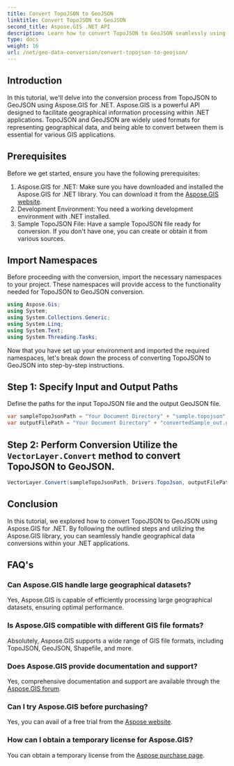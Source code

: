 ```yaml
---
title: Convert TopoJSON to GeoJSON
linktitle: Convert TopoJSON to GeoJSON
second_title: Aspose.GIS .NET API
description: Learn how to convert TopoJSON to GeoJSON seamlessly using Aspose.GIS for .NET. Follow our step-by-step tutorial for efficient geographical data handling.
type: docs
weight: 16
url: /net/geo-data-conversion/convert-topojson-to-geojson/
---
```

## Introduction
In this tutorial, we'll delve into the conversion process from TopoJSON to GeoJSON using Aspose.GIS for .NET. Aspose.GIS is a powerful API designed to facilitate geographical information processing within .NET applications. TopoJSON and GeoJSON are widely used formats for representing geographical data, and being able to convert between them is essential for various GIS applications.
## Prerequisites
Before we get started, ensure you have the following prerequisites:
1. Aspose.GIS for .NET: Make sure you have downloaded and installed the Aspose.GIS for .NET library. You can download it from the [Aspose.GIS website](https://releases.aspose.com/gis/net/).
2. Development Environment: You need a working development environment with .NET installed.
3. Sample TopoJSON File: Have a sample TopoJSON file ready for conversion. If you don't have one, you can create or obtain it from various sources.

## Import Namespaces
Before proceeding with the conversion, import the necessary namespaces to your project. These namespaces will provide access to the functionality needed for TopoJSON to GeoJSON conversion.

   ```csharp
using Aspose.Gis;
using System;
using System.Collections.Generic;
using System.Linq;
using System.Text;
using System.Threading.Tasks;
```

Now that you have set up your environment and imported the required namespaces, let's break down the process of converting TopoJSON to GeoJSON into step-by-step instructions.
## Step 1: Specify Input and Output Paths

Define the paths for the input TopoJSON file and the output GeoJSON file.
```csharp
var sampleTopoJsonPath = "Your Document Directory" + "sample.topojson";
var outputFilePath = "Your Document Directory" + "convertedSample_out.geojson";
```
## Step 2: Perform Conversion Utilize the `VectorLayer.Convert` method to convert TopoJSON to GeoJSON.
```csharp
VectorLayer.Convert(sampleTopoJsonPath, Drivers.TopoJson, outputFilePath, Drivers.GeoJson);
```

## Conclusion
In this tutorial, we explored how to convert TopoJSON to GeoJSON using Aspose.GIS for .NET. By following the outlined steps and utilizing the Aspose.GIS library, you can seamlessly handle geographical data conversions within your .NET applications.
## FAQ's
### Can Aspose.GIS handle large geographical datasets?
Yes, Aspose.GIS is capable of efficiently processing large geographical datasets, ensuring optimal performance.
### Is Aspose.GIS compatible with different GIS file formats?
Absolutely, Aspose.GIS supports a wide range of GIS file formats, including TopoJSON, GeoJSON, Shapefile, and more.
### Does Aspose.GIS provide documentation and support?
Yes, comprehensive documentation and support are available through the [Aspose.GIS forum](https://forum.aspose.com/c/gis/33).
### Can I try Aspose.GIS before purchasing?
Yes, you can avail of a free trial from the [Aspose website](https://releases.aspose.com/).
### How can I obtain a temporary license for Aspose.GIS?
You can obtain a temporary license from the [Aspose purchase page](https://purchase.aspose.com/temporary-license/).

